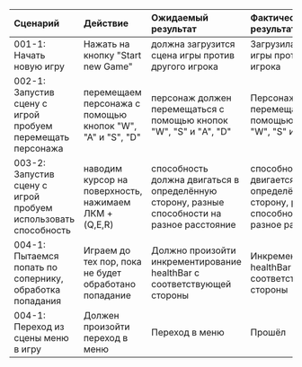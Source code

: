 |Сценарий|Действие|Ожидаемый результат|Фактический результат| Оценка|
|:---|:---|:---|:---|:---|
|001-1: Начать новую игру| Нажать на кнопку "Start new Game"|должна загрузится сцена игры против другого игрока|Загрузилась сцена игры против другого игрока|Прошёл|
|002-1: Запустив сцену с игрой пробуем перемещать персонажа|перемещаем персонажа с помощью кнопок "W", "A" и "S", "D"|персонаж должен перемещаться с помощью кнопок "W", "S" и "A", "D"|Персонаж перемещается с помощью кнопок "W", "S" и "A", "D"|Прошёл|
|003-2: Запустив сцену с игрой пробуем использовать способность| наводим курсор на поверхность, нажимаем ЛКМ + (Q,E,R)|способность должна двигаться в определённую сторону, разные способности на разное расстояние|способность двигается в определённую сторону, разные способности на разное расстояние|Прошёл|
|004-1: Пытаемся попать по сопернику, обработка попадания| Играем до тех пор, пока не будет обработано попадание|Должно произойти инкрементирование healthBar с соответствующей стороны|Инкрементирование healthBar с соответствующей стороны|Не прошёл|
|004-1: Переход из сцены меню в игру|Должен произойти переход в меню|Переход в меню|Прошёл|
